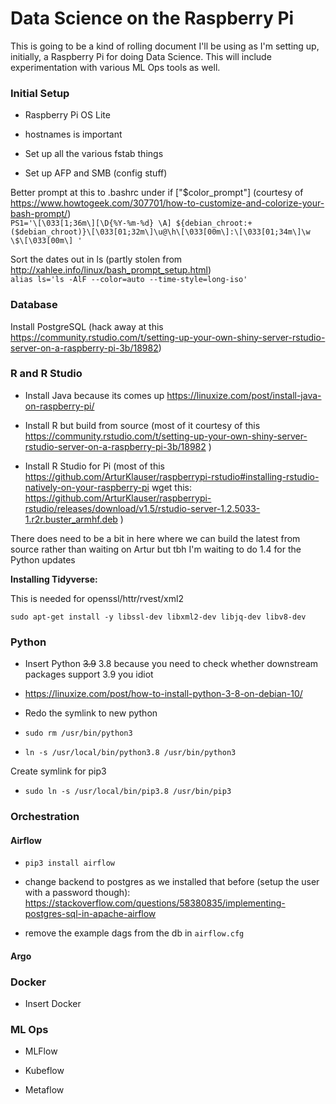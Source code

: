 # Data Science on the Raspberry Pi

This is going to be a kind of rolling document I'll be using as I'm setting up, initially, a Raspberry Pi for doing Data Science. This will include experimentation with various ML Ops tools as well.

### Initial Setup

-   Raspberry Pi OS Lite

-   hostnames is important

-   Set up all the various fstab things

-   Set up AFP and SMB (config stuff)  

Better prompt at this to .bashrc under if ["$color_prompt"] (courtesy of https://www.howtogeek.com/307701/how-to-customize-and-colorize-your-bash-prompt/)  
`PS1='\[\033[1;36m\][\D{%Y-%m-%d} \A] ${debian_chroot:+($debian_chroot)}\[\033[01;32m\]\u@\h\[\033[00m\]:\[\033[01;34m\]\w \$\[\033[00m\] '`

Sort the dates out in ls (partly stolen from http://xahlee.info/linux/bash_prompt_setup.html)  
`alias ls='ls -AlF --color=auto --time-style=long-iso'`

### Database

Install PostgreSQL (hack away at this <https://community.rstudio.com/t/setting-up-your-own-shiny-server-rstudio-server-on-a-raspberry-pi-3b/18982>)

### R and R Studio

-   Install Java because its comes up <https://linuxize.com/post/install-java-on-raspberry-pi/>

-   Install R but build from source (most of it courtesy of this <https://community.rstudio.com/t/setting-up-your-own-shiny-server-rstudio-server-on-a-raspberry-pi-3b/18982> )

-   Install R Studio for Pi (most of this <https://github.com/ArturKlauser/raspberrypi-rstudio#installing-rstudio-natively-on-your-raspberry-pi> wget this: <https://github.com/ArturKlauser/raspberrypi-rstudio/releases/download/v1.5/rstudio-server-1.2.5033-1.r2r.buster_armhf.deb> )

There does need to be a bit in here where we can build the latest from source rather than waiting on Artur but tbh I'm waiting to do 1.4 for the Python updates

**Installing Tidyverse:**

This is needed for openssl/httr/rvest/xml2

    sudo apt-get install -y libssl-dev libxml2-dev libjq-dev libv8-dev

### Python

-   Insert Python ~~3.9~~ 3.8 because you need to check whether downstream packages support 3.9 you idiot

-   <https://linuxize.com/post/how-to-install-python-3-8-on-debian-10/>

-   Redo the symlink to new python

-   `sudo rm /usr/bin/python3`

-   `ln -s /usr/local/bin/python3.8 /usr/bin/python3`

Create symlink for pip3

-   `sudo ln -s /usr/local/bin/pip3.8 /usr/bin/pip3`

### Orchestration

#### Airflow

-   `pip3 install airflow`

-   change backend to postgres as we installed that before (setup the user with a password though): <https://stackoverflow.com/questions/58380835/implementing-postgres-sql-in-apache-airflow>

-   remove the example dags from the db in `airflow.cfg`

#### Argo

### Docker

-   Insert Docker

### ML Ops

-   MLFlow

-   Kubeflow

-   Metaflow
